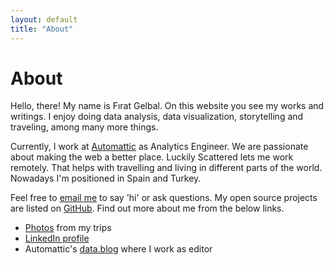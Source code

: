 ```yaml
---
layout: default
title: "About"
---
```


# About

Hello, there! My name is Fırat Gelbal. On this website you see my works and writings. I enjoy doing data analysis, data visualization, storytelling and traveling, among many more things.


Currently, I work at [Automattic](https://automattic.com/) as Analytics Engineer. We are passionate about making the web a better place. Luckily Scattered lets me work remotely. That helps with travelling and living in different parts of the world. Nowadays I'm positioned in Spain and Turkey.


Feel free to [email me](mailto:firat.gelbal@gmail.com) to say 'hi' or ask questions. My open source projects are listed on [GitHub](http://github.com/gelbal/). Find out more about me from the below links.
- [Photos](https://www.eyeem.com/u/pocamadre) from my trips
- [LinkedIn profile](https://www.linkedin.com/in/fgelbal/)
- Automattic's [data.blog](https://data.blog/) where I work as editor
